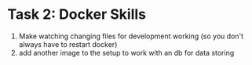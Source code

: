 # Task 2: Docker Skills

1. Make watching changing files for development working (so you don't always have to restart docker)
2. add another image to the setup to work with an db for data storing
